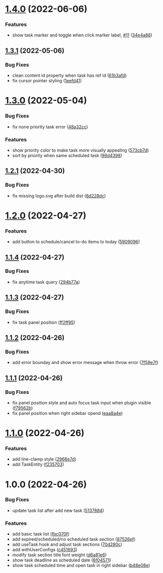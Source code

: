 # [1.4.0](https://github.com/ahonn/logseq-plugin-todo/compare/v1.3.1...v1.4.0) (2022-06-06)


### Features

* show task marker and toggle when click marker label, [#11](https://github.com/ahonn/logseq-plugin-todo/issues/11) ([34e4a86](https://github.com/ahonn/logseq-plugin-todo/commit/34e4a868a9938e7398f74ff5a0f1b8574392b860))

## [1.3.1](https://github.com/ahonn/logseq-plugin-todo/compare/v1.3.0...v1.3.1) (2022-05-06)


### Bug Fixes

* clean content id property when task has ref id ([61b3afd](https://github.com/ahonn/logseq-plugin-todo/commit/61b3afd1b15f0262719baf3ceec0b7977e0e5833))
* fix cursor pointer styling ([1eefd41](https://github.com/ahonn/logseq-plugin-todo/commit/1eefd413fa745d3eb4ced25aace34465ec5b45a1))

# [1.3.0](https://github.com/ahonn/logseq-plugin-todo/compare/v1.2.1...v1.3.0) (2022-05-04)


### Bug Fixes

* fix none priority task error ([48a32cc](https://github.com/ahonn/logseq-plugin-todo/commit/48a32ccc12c26fc10d70c22eaf0cf974a59435a7))


### Features

* show priority color to make task more visually appealing ([573cb7d](https://github.com/ahonn/logseq-plugin-todo/commit/573cb7d227ead7e92e18bb09578cca5832ae7289))
* sort by priority when same scheduled task ([98d4398](https://github.com/ahonn/logseq-plugin-todo/commit/98d439805b53cc0ac7336e10687e11826b1bec39))

## [1.2.1](https://github.com/ahonn/logseq-plugin-todo/compare/v1.2.0...v1.2.1) (2022-04-30)


### Bug Fixes

* fix missing logo.svg after build dist ([6d228dc](https://github.com/ahonn/logseq-plugin-todo/commit/6d228dc9238acfef1f0e66f16e63ff04a0049816))

# [1.2.0](https://github.com/ahonn/logseq-plugin-todo/compare/v1.1.4...v1.2.0) (2022-04-27)


### Features

* add button to schedule/cancel to-do items to today ([5909096](https://github.com/ahonn/logseq-plugin-todo/commit/590909691172622750e57c8bb39a39cb9aac7c7d))

## [1.1.4](https://github.com/ahonn/logseq-plugin-todo/compare/v1.1.3...v1.1.4) (2022-04-27)


### Bug Fixes

* fix anytime task query ([294b77a](https://github.com/ahonn/logseq-plugin-todo/commit/294b77a6ae2370713d7a8c56abfee1b844c87ff5))

## [1.1.3](https://github.com/ahonn/logseq-plugin-todo/compare/v1.1.2...v1.1.3) (2022-04-27)


### Bug Fixes

* fix task panel position ([ff2ff95](https://github.com/ahonn/logseq-plugin-todo/commit/ff2ff95d072b7a529800d09eaa3a7887c3f7e088))

## [1.1.2](https://github.com/ahonn/logseq-plugin-todo/compare/v1.1.1...v1.1.2) (2022-04-26)


### Bug Fixes

* add error bounday and show error message when throw error ([7f59e7f](https://github.com/ahonn/logseq-plugin-todo/commit/7f59e7f816ec05687ee94ac002d680113a99aff5))

## [1.1.1](https://github.com/ahonn/logseq-plugin-todo/compare/v1.1.0...v1.1.1) (2022-04-26)


### Bug Fixes

* fix panel position style and auto focus task input when plugin visible ([f79562b](https://github.com/ahonn/logseq-plugin-todo/commit/f79562bddda0535a4bc0dcb453c7c295b984ccfc))
* fix panel position when right sidebar opend ([eaa8a4e](https://github.com/ahonn/logseq-plugin-todo/commit/eaa8a4e2245768571003d8c662c72f1ebeb92fce))

# [1.1.0](https://github.com/ahonn/logseq-plugin-todo/compare/v1.0.0...v1.1.0) (2022-04-26)


### Features

* add line-clamp style ([2968e7d](https://github.com/ahonn/logseq-plugin-todo/commit/2968e7daa2c71fc846f714d419dbcf5a929b82ee))
* add TaskEntity ([f235703](https://github.com/ahonn/logseq-plugin-todo/commit/f23570302cc43749f10ec06e2ea35c3a419d9ae5))

# 1.0.0 (2022-04-26)


### Bug Fixes

* update task list after add new task ([5137884](https://github.com/ahonn/logseq-plugin-todo/commit/5137884c3b6ef8a790d9517e3b986734d7f22139))


### Features

* add basic task list ([fbc070f](https://github.com/ahonn/logseq-plugin-todo/commit/fbc070fcc72c7f4f1093feb67c9432d902841797))
* add expired/scheduled/no scheduled task section ([87526ef](https://github.com/ahonn/logseq-plugin-todo/commit/87526ef469ffb27741730992bc5302e87f372c23))
* add useTask hook and adjust task sections ([70d280c](https://github.com/ahonn/logseq-plugin-todo/commit/70d280c0ac78abcc4e74d87a5efaac87c47bd33f))
* add withUserConfigs ([c451693](https://github.com/ahonn/logseq-plugin-todo/commit/c4516939eb91c1f6f5c3e2c0ddd1974af8cbc5b1))
* modify task section title font weight ([d6a81e6](https://github.com/ahonn/logseq-plugin-todo/commit/d6a81e67471ec17a0952e6f16896d058a55ee901))
* show task deadline as scheduled date ([6f04571](https://github.com/ahonn/logseq-plugin-todo/commit/6f045717195f7e08947683a110ecd36f296feaa8))
* show task scheduled time and open task in right sidebar ([b48e08e](https://github.com/ahonn/logseq-plugin-todo/commit/b48e08ec8da0fd92e4810ef2b18091659437f395))
